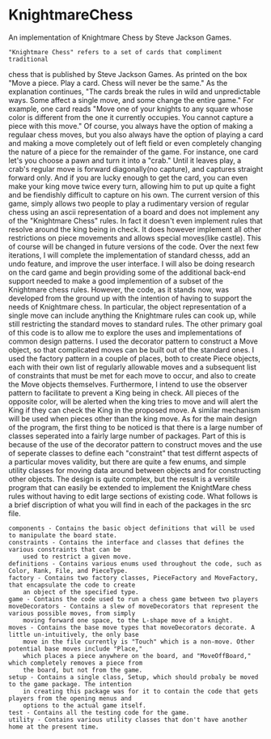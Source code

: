 # KnightmareChess
An implementation of Knightmare Chess by Steve Jackson Games.

    "Knightmare Chess" refers to a set of cards that compliment traditional 
chess that is published by Steve Jackson Games. As printed on the box "Move 
a piece. Play a card. Chess will never be the same." As the explanation 
continues, "The cards break the rules in wild and unpredictable ways. Some 
affect a single move, and some change the entire game." For example, one card 
reads "Move one of your knights to any square whose color is different from 
the one it currently occupies. You cannot capture a piece with this move." 
Of course, you always have the option of making a regulaar chess moves, but 
you also always have the option of playing a card and making a move completely 
out of left field or even completely changing the nature of a piece for the 
remainder of the game. For instance, one card let's you choose a pawn and turn 
it into a "crab." Until it leaves play, a crab's regular move is forward 
diagonally(no capture), and captures straight forward only. And if you are 
lucky enough to get the card, you can even make your king move twice every 
turn, allowing him to put up quite a fight and be fiendishly difficult to 
capture on his own.
    The current version of this game, simply allows two people to play a 
rudimentary version of regular chess using an ascii representation of a board 
and does not implement any of the "Knightmare Chess" rules. In fact it doesn't 
even implement rules that resolve around the king being in check. It does 
however implement all other restrictions on piece movements and allows special 
moves(like castle). This of course will be changed in future versions of the 
code. Over the next few iterations, I will complete the implementation of 
standard chesss, add an undo feature, and improve the user interface. I will 
also be doing research on the card game and begin providing some of the 
additional back-end support needed to make a good implemention of a subset of 
the Knightmare chess rules. However, the code, as it stands now, was developed 
from the ground up with the intention of having to support the needs of 
Knightmare chess. In particular, the object representation of a single move 
can include anything the Knightmare rules can cook up, while still restricting 
the standard moves to standard rules.
    The other primary goal of this code is to allow me to explore the uses and 
implementations of common design patterns. I used the decorator pattern to 
construct a Move object, so that complicated moves can be built out of the 
standard ones. I used the factory pattern in a couple of places, both to create 
Piece objects, each with their own list of regularly allowable moves and a 
subsequent list of constraints that must be met for each move to occur, and also 
to create the Move objects themselves. Furthermore, I intend to use the observer 
pattern to facilitate to prevent a King being in check. All pieces of the 
opposite color, will be alerted when the king tries to move and will alert the 
King if they can check the King in the proposed move. A similar mechanism will 
be used when pieces other than the king move.
    As for the main design of the program, the first thing to be noticed is that 
there is a large number of classes seperated into a fairly large number of 
packages. Part of this is because of the use of the decorator pattern to 
construct moves and the use of seperate classes to define each "constraint" that 
test differnt aspects of a particular moves validity, but there are quite a few 
enums, and simple utility classes for moving data around between objects and for 
constructing other objects. The design is quite complex, but the result is a 
versitile program that can easily be extended to implement the KnightMare chess 
rules without having to edit large sections of existing code. What follows is a 
brief discription of what you will find in each of the packages in the src file.
    
    components - Contains the basic object definitions that will be used to manipulate the board state.
    constraints - Contains the interface and classes that defines the various constraints that can be 
        used to restrict a given move. 
    definitions - Contains various enums used throughout the code, such as Color, Rank, File, and PieceType.
    factory - Contains two factory classes, PieceFactory and MoveFactory, that encapsulate the code to create
        an object of the specified type.
    game - Contains the code used to run a chess game between two players
    moveDecorators - Contains a slew of moveDecorators that represent the various possible moves, from simply
        moving forward one space, to the L-shape move of a knight.
    moves - Contains the base move types that moveDecorators decorate. A little un-intuitively, the only base
        move in the file currently is "Touch" which is a non-move. Other potential base moves include "Place,"
        which places a piece anywhere on the board, and "MoveOffBoard," which completely removes a piece from
        the board, but not from the game.
    setup - Contains a single class, Setup, which should probaly be moved to the game package. The intention
        in creating this package was for it to contain the code that gets players from the opening menus and
        options to the actual game itself.
    test - Contains all the testing code for the game.
    utility - Contains various utility classes that don't have another home at the present time.
